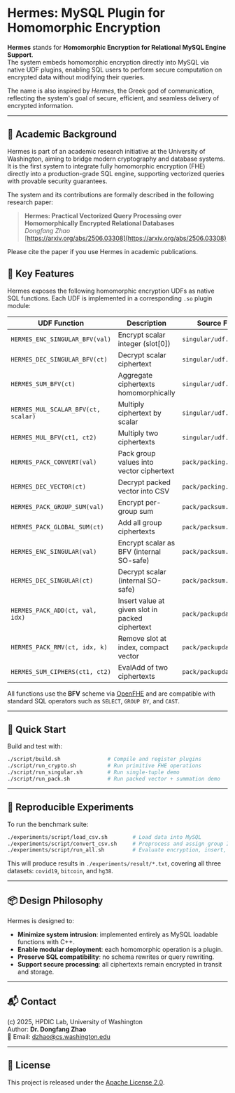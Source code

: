 
# Hermes: MySQL Plugin for Homomorphic Encryption

**Hermes** stands for **Homomorphic Encryption for Relational MySQL Engine Support**.  
The system embeds homomorphic encryption directly into MySQL via native UDF plugins, enabling SQL users to perform secure computation on encrypted data without modifying their queries.

The name is also inspired by *Hermes*, the Greek god of communication, reflecting the system's goal of secure, efficient, and seamless delivery of encrypted information.

---

## 🧠 Academic Background

Hermes is part of an academic research initiative at the University of Washington, aiming to bridge modern cryptography and database systems. It is the first system to integrate fully homomorphic encryption (FHE) directly into a production-grade SQL engine, supporting vectorized queries with provable security guarantees.

The system and its contributions are formally described in the following research paper:

> **Hermes: Practical Vectorized Query Processing over Homomorphically Encrypted Relational Databases**  
> *Dongfang Zhao*  
> [https://arxiv.org/abs/2506.03308](https://arxiv.org/abs/2506.03308)

Please cite the paper if you use Hermes in academic publications.

## 🔐 Key Features

Hermes exposes the following homomorphic encryption UDFs as native SQL functions. Each UDF is implemented in a corresponding `.so` plugin module:

| UDF Function | Description | Source File |
|--------------|-------------|-------------|
| `HERMES_ENC_SINGULAR_BFV(val)` | Encrypt scalar integer (slot[0]) | `singular/udf.cpp` |
| `HERMES_DEC_SINGULAR_BFV(ct)` | Decrypt scalar ciphertext | `singular/udf.cpp` |
| `HERMES_SUM_BFV(ct)` | Aggregate ciphertexts homomorphically | `singular/udf.cpp` |
| `HERMES_MUL_SCALAR_BFV(ct, scalar)` | Multiply ciphertext by scalar | `singular/udf.cpp` |
| `HERMES_MUL_BFV(ct1, ct2)` | Multiply two ciphertexts | `singular/udf.cpp` |
| `HERMES_PACK_CONVERT(val)` | Pack group values into vector ciphertext | `pack/packing.cpp` |
| `HERMES_DEC_VECTOR(ct)` | Decrypt packed vector into CSV | `pack/packing.cpp` |
| `HERMES_PACK_GROUP_SUM(val)` | Encrypt per-group sum | `pack/packsum.cpp` |
| `HERMES_PACK_GLOBAL_SUM(ct)` | Add all group ciphertexts | `pack/packsum.cpp` |
| `HERMES_ENC_SINGULAR(val)` | Encrypt scalar as BFV (internal SO-safe) | `pack/packsum.cpp` |
| `HERMES_DEC_SINGULAR(ct)` | Decrypt scalar (internal SO-safe) | `pack/packsum.cpp` |
| `HERMES_PACK_ADD(ct, val, idx)` | Insert value at given slot in packed ciphertext | `pack/packupdate.cpp` |
| `HERMES_PACK_RMV(ct, idx, k)` | Remove slot at index, compact vector | `pack/packupdate.cpp` |
| `HERMES_SUM_CIPHERS(ct1, ct2)` | EvalAdd of two ciphertexts | `pack/packupdate.cpp` |

All functions use the **BFV** scheme via [OpenFHE](https://github.com/openfheorg/openfhe-development) and are compatible with standard SQL operators such as `SELECT`, `GROUP BY`, and `CAST`.

---

## 🚀 Quick Start

Build and test with:

```bash
./script/build.sh               # Compile and register plugins
./script/run_crypto.sh          # Run primitive FHE operations
./script/run_singular.sh        # Run single-tuple demo
./script/run_pack.sh            # Run packed vector + summation demo
```

---

## 🧪 Reproducible Experiments

To run the benchmark suite:

```bash
./experiments/script/load_csv.sh        # Load data into MySQL
./experiments/script/convert_csv.sh     # Preprocess and assign group IDs
./experiments/script/run_all.sh         # Evaluate encryption, insert, delete
```

This will produce results in `./experiments/result/*.txt`, covering all three datasets: `covid19`, `bitcoin`, and `hg38`.

---

## 📦 Design Philosophy

Hermes is designed to:

- **Minimize system intrusion**: implemented entirely as MySQL loadable functions with C++.
- **Enable modular deployment**: each homomorphic operation is a plugin.
- **Preserve SQL compatibility**: no schema rewrites or query rewriting.
- **Support secure processing**: all ciphertexts remain encrypted in transit and storage.

---

## 📬 Contact

(c) 2025, HPDIC Lab, University of Washington  
Author: **Dr. Dongfang Zhao**  
📧 Email: <dzhao@cs.washington.edu>

---

## 📄 License

This project is released under the [Apache License 2.0](LICENSE).
